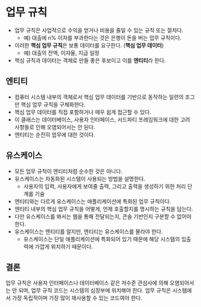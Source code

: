 # 업무 규칙
- 업무 규칙은 사업적으로 수익을 얻거나 비용을 줄일 수 있는 규칙 또는 절차다.
  - 예) 대출에 n% 이자를 부과한다는 것은 은행이 돈을 버는 업무 규칙이다.
- 이러한 **핵심 업무 규칙**은 보통 데이터를 요구한다. (**핵심 업무 데이터**)
  - 예) 대출의 잔액, 이쟈율, 지급 일정
- 핵심 규칙과 데이터는 객체로 만들 좋은 후보이고 이를 **엔티티**라 한다.

## 엔티티

- 컴퓨터 시스템 내부의 객체로서 핵심 업무 데이터를 기반으로 동작하는 일련의 조그만 핵심 업무 규칙을 구체화한다.
- 핵심 업무 데이터를 직접 포함하거나 매우 쉽게 접근할 수 있다.
- 이 클래스는 데이터베이스, 사용자 인터페이스, 서드파티 프레임워크에 대한 고려 사항들로 인해 오염되어서는 안 된다.
- 엔티티는 순전히 업무에 대한 것이다.

## 유스케이스

- 모든 업무 규칙이 엔티티처럼 순수한 것은 아니다.
- 유스케이스는 자동화된 시스템이 사용되는 방법을 설명한다.
  - 사용자의 입력, 사용자에게 보여줄 출력, 그리고 출력을 생성하기 위한 처리 단계를 기술
- 엔티티와는 다르게 유스케이스는 애플리케이션에 특화된 업무 규칙이다.
- 엔티티 내부의 핵심 업무 규칙을 어떻게, 언제 호출할지를 명시하는 규칙을 담는다.
- 다만 유스케이스를 봐서는 웹을 통해 전달되는지, 콘솔 기반인지 구분할 수 없어야 한다.
- 유스케이스는 엔티티를 알지만, 엔티티는 유스케이스를 몰라야 한다.
  - 유스케이스는 단일 애플리케이션에 특화되어 있기 때문에 해당 시스템의 입출력에 가깝게 위치하기 때문이다.

## 결론

업무 규칙은 사용자 인터페이스나 데이터베이스 같은 저수준 관심사에 의해 오염되어서는 안 되며, 업무 규칙 코드는 시스템의 심장부에 위치해야 한다. 업무 규칙은 시스템에서 가장 독립적이며 가장 많이 재사용할 수 있는 코드여야 한다.
